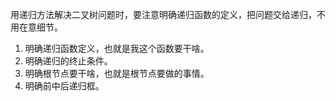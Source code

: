 用递归方法解决二叉树问题时，要注意明确递归函数的定义，把问题交给递归，不用在意细节。
1. 明确递归函数定义，也就是我这个函数要干啥。
2. 明确递归的终止条件。
3. 明确根节点要干啥，也就是根节点要做的事情。
4. 明确前中后递归框。